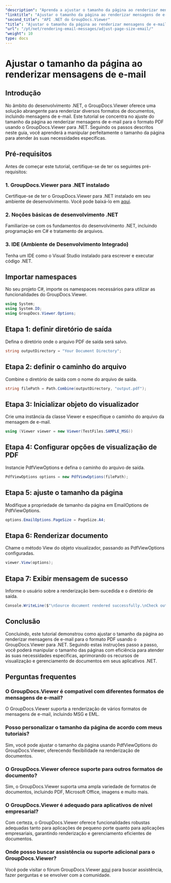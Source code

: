 ```yaml
---
"description": "Aprenda a ajustar o tamanho da página ao renderizar mensagens de e-mail em PDF usando o GroupDocs.Viewer para .NET. Aumente a eficiência da visualização de documentos."
"linktitle": "Ajustar o tamanho da página ao renderizar mensagens de e-mail"
"second_title": "API .NET do GroupDocs.Viewer"
"title": "Ajustar o tamanho da página ao renderizar mensagens de e-mail"
"url": "/pt/net/rendering-email-messages/adjust-page-size-email/"
"weight": 10
type: docs
---
```

# Ajustar o tamanho da página ao renderizar mensagens de e-mail

## Introdução
No âmbito do desenvolvimento .NET, o GroupDocs.Viewer oferece uma solução abrangente para renderizar diversos formatos de documentos, incluindo mensagens de e-mail. Este tutorial se concentra no ajuste do tamanho da página ao renderizar mensagens de e-mail para o formato PDF usando o GroupDocs.Viewer para .NET. Seguindo os passos descritos neste guia, você aprenderá a manipular perfeitamente o tamanho da página para atender às suas necessidades específicas.
## Pré-requisitos
Antes de começar este tutorial, certifique-se de ter os seguintes pré-requisitos:
### 1. GroupDocs.Viewer para .NET instalado
Certifique-se de ter o GroupDocs.Viewer para .NET instalado em seu ambiente de desenvolvimento. Você pode baixá-lo em [aqui](https://releases.groupdocs.com/viewer/net/).
### 2. Noções básicas de desenvolvimento .NET
Familiarize-se com os fundamentos do desenvolvimento .NET, incluindo programação em C# e tratamento de arquivos.
### 3. IDE (Ambiente de Desenvolvimento Integrado)
Tenha um IDE como o Visual Studio instalado para escrever e executar código .NET.

## Importar namespaces
No seu projeto C#, importe os namespaces necessários para utilizar as funcionalidades do GroupDocs.Viewer.

```csharp
using System;
using System.IO;
using GroupDocs.Viewer.Options;
```

## Etapa 1: definir diretório de saída
Defina o diretório onde o arquivo PDF de saída será salvo.
```csharp
string outputDirectory = "Your Document Directory";
```
## Etapa 2: definir o caminho do arquivo
Combine o diretório de saída com o nome do arquivo de saída.
```csharp
string filePath = Path.Combine(outputDirectory, "output.pdf");
```
## Etapa 3: Inicializar objeto do visualizador
Crie uma instância da classe Viewer e especifique o caminho do arquivo da mensagem de e-mail.
```csharp
using (Viewer viewer = new Viewer(TestFiles.SAMPLE_MSG))
```
## Etapa 4: Configurar opções de visualização de PDF
Instancie PdfViewOptions e defina o caminho do arquivo de saída.
```csharp
PdfViewOptions options = new PdfViewOptions(filePath);
```
## Etapa 5: ajuste o tamanho da página
Modifique a propriedade de tamanho da página em EmailOptions de PdfViewOptions.
```csharp
options.EmailOptions.PageSize = PageSize.A4;
```
## Etapa 6: Renderizar documento
Chame o método View do objeto visualizador, passando as PdfViewOptions configuradas.
```csharp
viewer.View(options);
```
## Etapa 7: Exibir mensagem de sucesso
Informe o usuário sobre a renderização bem-sucedida e o diretório de saída.
```csharp
Console.WriteLine($"\nSource document rendered successfully.\nCheck output in {outputDirectory}.");
```

## Conclusão
Concluindo, este tutorial demonstrou como ajustar o tamanho da página ao renderizar mensagens de e-mail para o formato PDF usando o GroupDocs.Viewer para .NET. Seguindo estas instruções passo a passo, você poderá manipular o tamanho das páginas com eficiência para atender às suas necessidades específicas, aprimorando os recursos de visualização e gerenciamento de documentos em seus aplicativos .NET.
## Perguntas frequentes
### O GroupDocs.Viewer é compatível com diferentes formatos de mensagens de e-mail?
O GroupDocs.Viewer suporta a renderização de vários formatos de mensagens de e-mail, incluindo MSG e EML.
### Posso personalizar o tamanho da página de acordo com meus tutoriais?
Sim, você pode ajustar o tamanho da página usando PdfViewOptions do GroupDocs.Viewer, oferecendo flexibilidade na renderização de documentos.
### O GroupDocs.Viewer oferece suporte para outros formatos de documento?
Sim, o GroupDocs.Viewer suporta uma ampla variedade de formatos de documentos, incluindo PDF, Microsoft Office, imagens e muito mais.
### O GroupDocs.Viewer é adequado para aplicativos de nível empresarial?
Com certeza, o GroupDocs.Viewer oferece funcionalidades robustas adequadas tanto para aplicações de pequeno porte quanto para aplicações empresariais, garantindo renderização e gerenciamento eficientes de documentos.
### Onde posso buscar assistência ou suporte adicional para o GroupDocs.Viewer?
Você pode visitar o fórum GroupDocs.Viewer [aqui](https://forum.groupdocs.com/c/viewer/9) para buscar assistência, fazer perguntas e se envolver com a comunidade.